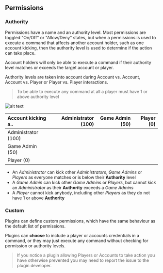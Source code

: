 ## Permissions

### Authority

Permissions have a name and an authority level. Most permissions are toggled "On/Off" or "Allow/Deny" states, but when a permissions is used to execute a command that affects another account holder, such as one account kicking, then the authority level is used to determine if the action can take place.

Account holders will only be able to execute a command if their authority level matches or exceeds the target account or player.

Authority levels are taken into account during Account vs. Account, Account vs. Player or Player vs. Player interactions.

> To be able to execute any command at all a player must have 1 or above authority level

![alt text]({{assets}}/images/features-security-kick-authority-hierarchy.png "Security - Kick Authority Hierarchy")

| Account kicking a.. | Administrator (100) | Game Admin (50) | Player (0) |
|:------ | -----------:| -----------:| -----------:|
| Administrator (100)    | <i class="glyphicon glyphicon-ok"></i> | <i class="glyphicon glyphicon-ok"></i> | <i class="glyphicon glyphicon-ok"></i> |
| Game Admin (50)    | <i class="glyphicon glyphicon-remove"></i> | <i class="glyphicon glyphicon-ok"></i> | <i class="glyphicon glyphicon-ok"></i> |
| Player (0)    | <i class="glyphicon glyphicon-remove"></i> | <i class="glyphicon glyphicon-remove"></i> | <i class="glyphicon glyphicon-remove"></i> |

- An *Administrator* can kick other *Administrators*, *Game Admins* or *Players* as everyone matches or is below their **Authority** level
- A *Game Admin* can kick other *Game Admin*s or *Players*, but cannot kick an *Administrator* as their **Authority** exceeds a *Game Admins*
- A *Player* cannot kick anybody, including other *Players* as they do not have 1 or above **Authority**

### Custom

Plugins can define custom permissions, which have the same behaviour as the default list of permissions.

Plugins can **choose** to include a player or accounts credentials in a command, or they may just execute any command without checking for permission or authority levels.

> If you notice a plugin allowing Players or Accounts to take action you have otherwise prevented you may need to report the issue to the plugin developer.
